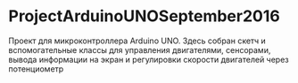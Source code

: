 # ProjectArduinoUNOSeptember2016
Проект для микроконтроллера Arduino UNO. Здесь собран скетч и вспомогательные классы для управления двигателями, сенсорами, вывода информации на экран и регулировки скорости двигателей через потенциометр

